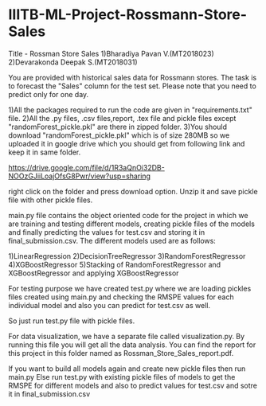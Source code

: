 # IIITB-ML-Project-Rossmann-Store-Sales

Title - Rossman Store Sales
1)Bharadiya Pavan V.(MT2018023)
2)Devarakonda Deepak S.(MT2018031)

You are provided with historical sales data for Rossmann stores. The task is to forecast the "Sales" column for the test set. Please note that you need to predict only for one day.

1)All the packages required to run the code are given in "requirements.txt" file.
2)All the .py files, .csv files,report, .tex file and pickle files except "randomForest_pickle.pkl" are there in zipped folder.
3)You should download "randomForest_pickle.pkl" which is of size 280MB so we uploaded it in google drive 
which you should get from following link and keep it in same folder.


https://drive.google.com/file/d/1R3aQnOi32DB-NOOzGJiiLoajOfsG8Pwr/view?usp=sharing

right click on the folder and press download option. Unzip it and save pickle file with other pickle files.



main.py file contains the object oriented code for the project in which we are training and testing different models,
creating pickle files of the models and finally predicting the values for test.csv and storing it in final_submission.csv.
The different models used are as follows:

1)LinearRegression
2)DecisionTreeRegressor
3)RandomForestRegressor
4)XGBoostRegressor
5)Stacking of RandomForestRegressor and XGBoostRegressor and applying XGBoostRegressor


For testing purpose we have created test.py where we are loading pickles files created using main.py and checking the 
RMSPE values for each individual model and also you can predict for test.csv as well.

So just run test.py file with pickle files.

For data visualization, we have a separate file called visualization.py. By running this file you will get all the data analysis. 
You can find the report for this project in this folder named as Rossman_Store_Sales_report.pdf.


If you want to build all models again and create new pickle files then run main.py
Else run test.py with existing pickle files of models to get the RMSPE for different models and also to
predict values for test.csv and sotre it in final_submission.csv



